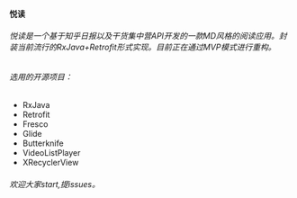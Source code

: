 #### 悦读

###### 悦读是一个基于知乎日报以及干货集中营API开发的一款MD风格的阅读应用。封装当前流行的RxJava+Retrofit形式实现。目前正在通过MVP模式进行重构。

###### 选用的开源项目：
- RxJava
- Retrofit
- Fresco
- Glide
- Butterknife
- VideoListPlayer
- XRecyclerView

###### 欢迎大家start,提issues。
